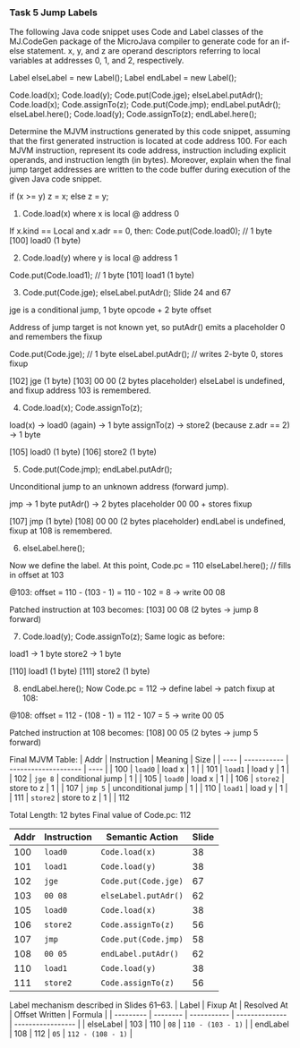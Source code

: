 ### Task 5 Jump Labels
The following Java code snippet uses Code and Label classes of the MJ.CodeGen package of the MicroJava compiler to generate code for an if-else statement. x, y, and z are operand descriptors referring to local variables at addresses 0, 1, and 2, respectively.

Label elseLabel = new Label();
Label endLabel = new Label();

Code.load(x); Code.load(y);
Code.put(Code.jge); elseLabel.putAdr();
Code.load(x); Code.assignTo(z);
Code.put(Code.jmp); endLabel.putAdr();
elseLabel.here();
Code.load(y); Code.assignTo(z);
endLabel.here();

Determine the MJVM instructions generated by this code snippet, assuming that the first generated instruction is located at code address 100. For each MJVM instruction, represent its code address, instruction including explicit operands, and instruction length (in bytes). Moreover, explain when the final jump target addresses are written to the code buffer during execution of the given Java code
snippet.

if (x >= y)
   z = x;
else
   z = y;


1) Code.load(x) where x is local @ address 0

If x.kind == Local and x.adr == 0, then:
Code.put(Code.load0); // 1 byte
[100] load0         (1 byte)

2) Code.load(y) where y is local @ address 1

Code.put(Code.load1); // 1 byte
[101] load1         (1 byte)

3) Code.put(Code.jge); elseLabel.putAdr();
Slide 24 and 67

jge is a conditional jump, 1 byte opcode + 2 byte offset

Address of jump target is not known yet, so putAdr() emits a placeholder 0 and remembers the fixup

Code.put(Code.jge);         // 1 byte
elseLabel.putAdr();         // writes 2-byte 0, stores fixup

[102] jge             (1 byte)
[103] 00 00           (2 bytes placeholder)
elseLabel is undefined, and fixup address 103 is remembered.

4) Code.load(x); Code.assignTo(z);

load(x) → load0 (again) → 1 byte
assignTo(z) → store2 (because z.adr == 2) → 1 byte

[105] load0           (1 byte)
[106] store2          (1 byte)

5) Code.put(Code.jmp); endLabel.putAdr();

Unconditional jump to an unknown address (forward jump).

jmp → 1 byte
putAdr() → 2 bytes placeholder 00 00 + stores fixup

[107] jmp             (1 byte)
[108] 00 00           (2 bytes placeholder)
endLabel is undefined, fixup at 108 is remembered.

6) elseLabel.here();

Now we define the label. At this point, Code.pc = 110
elseLabel.here(); // fills in offset at 103

@103: offset = 110 - (103 - 1) = 110 - 102 = 8 → write 00 08

Patched instruction at 103 becomes:
[103] 00 08           (2 bytes → jump 8 forward)

7) Code.load(y); Code.assignTo(z);
Same logic as before:

load1 → 1 byte
store2 → 1 byte

[110] load1           (1 byte)
[111] store2          (1 byte)

8) endLabel.here();
Now Code.pc = 112 → define label → patch fixup at 108:

@108: offset = 112 - (108 - 1) = 112 - 107 = 5 → write 00 05

Patched instruction at 108 becomes:
[108] 00 05           (2 bytes → jump 5 forward)


Final MJVM Table:
| Addr | Instruction | Meaning              | Size |
| ---- | ----------- | -------------------- | ---- |
| 100  | `load0`     | load x               | 1    |
| 101  | `load1`     | load y               | 1    |
| 102  | `jge 8`     | conditional jump     | 1    |
| 105  | `load0`     | load x               | 1    |
| 106  | `store2`    | store to z           | 1    |
| 107  | `jmp 5`     | unconditional jump   | 1    |
| 110  | `load1`     | load y               | 1    |
| 111  | `store2`    | store to z           | 1    |
| 112

Total Length: 12 bytes
Final value of Code.pc: 112

| Addr | Instruction | Semantic Action      | Slide |
| ---- | ----------- | -------------------- | ----- |
| 100  | `load0`     | `Code.load(x)`       | 38    |
| 101  | `load1`     | `Code.load(y)`       | 38    |
| 102  | `jge`       | `Code.put(Code.jge)` | 67    |
| 103  | `00 08`     | `elseLabel.putAdr()` | 62    |
| 105  | `load0`     | `Code.load(x)`       | 38    |
| 106  | `store2`    | `Code.assignTo(z)`   | 56    |
| 107  | `jmp`       | `Code.put(Code.jmp)` | 58    |
| 108  | `00 05`     | `endLabel.putAdr()`  | 62    |
| 110  | `load1`     | `Code.load(y)`       | 38    |
| 111  | `store2`    | `Code.assignTo(z)`   | 56    |

Label mechanism described in Slides 61–63.
| Label     | Fixup At | Resolved At | Offset Written | Formula           |
| --------- | -------- | ----------- | -------------- | ----------------- |
| elseLabel | 103      | 110         | `08`           | `110 - (103 - 1)` |
| endLabel  | 108      | 112         | `05`           | `112 - (108 - 1)` |

